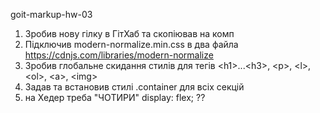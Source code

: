 goit-markup-hw-03

1. Зробив нову гілку в ГітХаб та скопіював на комп
2. Підключив modern-normalize.min.css в два файла https://cdnjs.com/libraries/modern-normalize
3. Зробив глобальне скидання стилів для тегів &lt;h1&gt;...&lt;h3&gt;, &lt;p&gt;, &lt;l&gt;,
   &lt;ol&gt;, &lt;a&gt;, &lt;img&gt;
4. Задав та встановив стилі .container для всіх секцій
5. на Хедер треба &quot;ЧОТИРИ&quot; display: flex; ??
